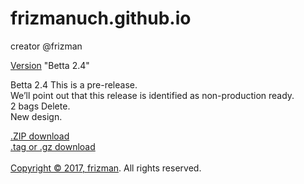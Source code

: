 # frizmanuch.github.io


creator @frizman

<a href="https://github.com/frizmanuch/frizmanuch.github.io/releases/tag/0.2.4">Version</a> "Betta 2.4"<br>


Betta 2.4 This is a pre-release.<br>
We’ll point out that this release is identified as non-production ready.<br>
2 bags Delete.<br>
New design.<br>

<a href="https://github.com/frizmanuch/frizmanuch.github.io/archive/0.2.4.zip">.ZIP download</a>
<br>
<a href="https://github.com/frizmanuch/frizmanuch.github.io/archive/0.2.4.tar.gz">.tag or .gz download</a>
<br> <br>
<a href="https://github.com/frizmanuch/frizmanuch.github.io">Copyright © 2017, <a href="https://frizmanuch.github.io/">frizman</a>. All rights reserved.</a>


